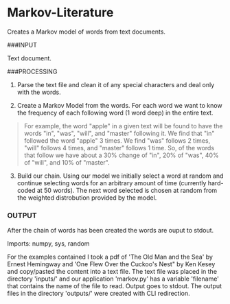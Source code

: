 # Markov-Literature

Creates a Markov model of words from text documents.

###INPUT

  Text document.  

###PROCESSING

1. Parse the text file and clean it of any special characters and deal only with the words.

2. Create a Markov Model from the words.  For each word we want to know the frequency of each following word (1 word deep) in the entire text.  
>For example, the word "apple" in a given text will be found to have the words "in", "was", "will", and "master" following it.  We find that "in" followed the word "apple" 3 times.  We find "was" follows 2 times, "will" follows 4 times, and "master" follows 1 time.  So, of the words that follow we have about a 30% change of "in", 20% of "was", 40% of "will", and 10% of "master".  

3. Build our chain.  Using our model we initially select a word at random and continue selecting words for an arbitrary amount of time (currently hard-coded at 50 words).  The next word selected is chosen at random from the weighted distrobution provided by the model.

### OUTPUT

After the chain of words has been created the words are ouput to stdout.  

Imports: numpy, sys, random

For the examples contained I took a pdf of 'The Old Man and the Sea' by Ernest Hemingway and 'One Flew Over the Cuckoo's Nest" by Ken Kesey and copy/pasted the content into a text file.  The text file was placed in the directory 'inputs/' and our application 'markov.py' has a variable 'filename' that contains the name of the file to read.  Output goes to stdout.  The output files in the directory 'outputs/' were created with CLI redirection.  
